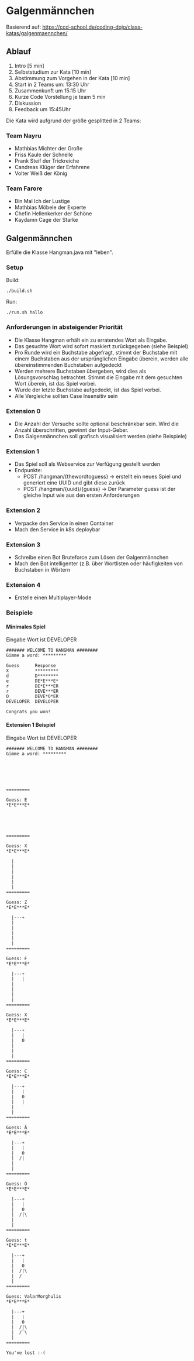 # Galgenmännchen

Basierend auf: https://ccd-school.de/coding-dojo/class-katas/galgenmaennchen/

## Ablauf
1) Intro [5 min]
2) Selbststudium zur Kata [10 min]
3) Abstimmung zum Vorgehen in der Kata [10 min]
4) Start in 2 Teams um: 13:30 Uhr
5) Zusammenkunft um 15:15 Uhr 
6) Kurze Code Vorstellung je team 5 min
7) Diskussion
8) Feedback um 15:45Uhr

Die Kata wird aufgrund der größe gesplitted in 2 Teams:

### Team Nayru
- Mathbias Michter der Große
- Friss Kaule der Schnelle
- Prank Steif der Trickreiche
- Candreas Klüger der Erfahrene
- Volter Weiß der König

### Team Farore
- Bin Mal Ich der Lustige
- Mathbias Möbele der Experte
- Chefin Hellenkerker der Schöne
- Kaydamn Cage der Starke



## Galgenmännchen

Erfülle die Klasse Hangman.java mit "leben".

### Setup

Build:
```shell
./build.sh
```

Run:
```shell
./run.sh hallo
```

### Anforderungen in absteigender Priorität
- Die Klasse Hangman erhält ein zu erratendes Wort als Eingabe.
- Das gesuchte Wort wird sofort maskiert zurückgegeben (siehe Beispiel)
- Pro Runde wird ein Buchstabe abgefragt, stimmt der Buchstabe mit einem Buchstaben aus der ursprünglichen Eingabe überein, werden alle übereinstimmenden Buchstaben aufgedeckt
- Werden mehrere Buchstaben übergeben, wird dies als Lösungsvorschlag betrachtet. Stimmt die Eingabe mit dem gesuchten Wort überein, ist das Spiel vorbei.
- Wurde der letzte Buchstabe aufgedeckt, ist das Spiel vorbei.
- Alle Vergleiche sollten Case Insensitiv sein

### Extension 0
- Die Anzahl der Versuche sollte optional beschränkbar sein. Wird die Anzahl überschritten, gewinnt der Input-Geber.
- Das Galgenmännchen soll grafisch visualisiert werden (siehe Beispiele)

### Extension 1
- Das Spiel soll als Webservice zur Verfügung gestellt werden
- Endpunkte: 
  - POST /hangman/{thewordtoguess} -> erstellt ein neues Spiel und generiert eine UUID und gibt diese zurück
  - POST /hangman/{uuid}/{guess}   -> Der Parameter guess ist der gleiche Input wie aus den ersten Anforderungen 

### Extension 2
- Verpacke den Service in einen Container
- Mach den Service in k8s deploybar

### Extension 3
- Schreibe einen Bot Bruteforce zum Lösen der Galgenmännchen
- Mach den Bot intelligenter (z.B. über Wortlisten oder häufigkeiten von Buchstaben in Wörtern

### Extension 4
- Erstelle einen Multiplayer-Mode

### Beispiele
#### Minimales Spiel
Eingabe Wort ist DEVELOPER
```text
####### WELCOME TO HANGMAN ########
Gimme a word: *********

Guess      Response
X          *********     
d          D********
e          DE*E***E*
r          DE*E***ER
r          DEVE***ER
O          DEVE*O*ER
DEVELOPER  DEVELOPER

Congrats you won!
```

#### Extension 1 Beispiel
Eingabe Wort ist DEVELOPER

```text
####### WELCOME TO HANGMAN ########
Gimme a word: *********






=========

Guess: E
*E*E***E*





=========

Guess: X
*E*E***E*

  |
  |
  |
  |
  |
  |
=========

Guess: Z
*E*E***E*

  |---+
  |
  |
  |
  |
  |
=========

Guess: F
*E*E***E*

  |---+
  |   |
  |
  |
  |
  |
=========

Guess: X
*E*E***E*

  |---+
  |   |
  |   0
  |
  |
  |
=========

Guess: C
*E*E***E*

  |---+
  |   |
  |   0
  |   |
  |
  |
=========

Guess: Ä
*E*E***E*

  |---+
  |   |
  |   0
  |  /|
  |
  |
=========

Guess: Ö
*E*E***E*

  |---+
  |   |
  |   0
  |  /|\
  |
  |
=========

Guess: t
*E*E***E*

  |---+
  |   |
  |   0
  |  /|\
  |  /
  |
=========

Guess: ValarMorghulis
*E*E***E*

  |---+
  |   |
  |   0
  |  /|\
  |  /`\
  |
=========

You've lost :-(
```
